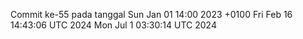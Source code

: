 Commit ke-55 pada tanggal Sun Jan 01 14:00 2023 +0100
Fri Feb 16 14:43:06 UTC 2024
Mon Jul  1 03:30:14 UTC 2024
